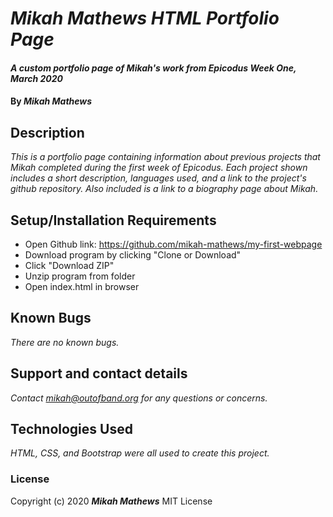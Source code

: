 # _Mikah Mathews HTML Portfolio Page_

#### _A custom portfolio page of Mikah's work from Epicodus Week One, March 2020_

#### By _**Mikah Mathews**_

## Description

_This is a portfolio page containing information about previous projects that Mikah completed during the first week of Epicodus. Each project shown includes a short description, languages used, and a link to the project's github repository. Also included is a link to a biography page about Mikah._

## Setup/Installation Requirements

* Open Github link: https://github.com/mikah-mathews/my-first-webpage
* Download program by clicking "Clone or Download"
* Click "Download ZIP"
* Unzip program from folder
* Open index.html in browser

## Known Bugs

_There are no known bugs._

## Support and contact details

_Contact mikah@outofband.org for any questions or concerns._

## Technologies Used

_HTML, CSS, and Bootstrap were all used to create this project._

### License

Copyright (c) 2020 **_Mikah Mathews_** MIT License